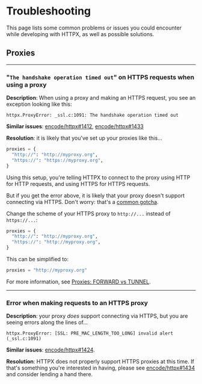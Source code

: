 # Troubleshooting

This page lists some common problems or issues you could encounter while developing with HTTPX, as well as possible solutions.

## Proxies

---

### "`The handshake operation timed out`" on HTTPS requests when using a proxy

**Description**: When using a proxy and making an HTTPS request, you see an exception looking like this:

```console
httpx.ProxyError: _ssl.c:1091: The handshake operation timed out
```

**Similar issues**: [encode/httpx#1412](https://github.com/encode/httpx/issues/1412), [encode/httpx#1433](https://github.com/encode/httpx/issues/1433)

**Resolution**: it is likely that you've set up your proxies like this...

```python
proxies = {
  "http://": "http://myproxy.org",
  "https://": "https://myproxy.org",
}
```

Using this setup, you're telling HTTPX to connect to the proxy using HTTP for HTTP requests, and using HTTPS for HTTPS requests.

But if you get the error above, it is likely that your proxy doesn't support connecting via HTTPS. Don't worry: that's a [common gotcha](advanced.md#example).

Change the scheme of your HTTPS proxy to `http://...` instead of `https://...`:

```python
proxies = {
  "http://": "http://myproxy.org",
  "https://": "http://myproxy.org",
}
```

This can be simplified to:

```python
proxies = "http://myproxy.org"
```

For more information, see [Proxies: FORWARD vs TUNNEL](advanced.md#forward-vs-tunnel).

---

### Error when making requests to an HTTPS proxy

**Description**: your proxy _does_ support connecting via HTTPS, but you are seeing errors along the lines of...

```console
httpx.ProxyError: [SSL: PRE_MAC_LENGTH_TOO_LONG] invalid alert (_ssl.c:1091)
```

**Similar issues**: [encode/httpx#1424](https://github.com/encode/httpx/issues/1424).

**Resolution**: HTTPX does not properly support HTTPS proxies at this time. If that's something you're interested in having, please see [encode/httpx#1434](https://github.com/encode/httpx/issues/1434) and consider lending a hand there.
